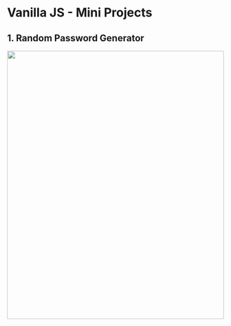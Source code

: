 # Vanilla JS - Mini Projects

## 1. Random Password Generator

<img src = "https://user-images.githubusercontent.com/76716519/131452888-a677f698-a582-4075-9e77-3b90a88714f6.gif" width="100%" height="40%">
